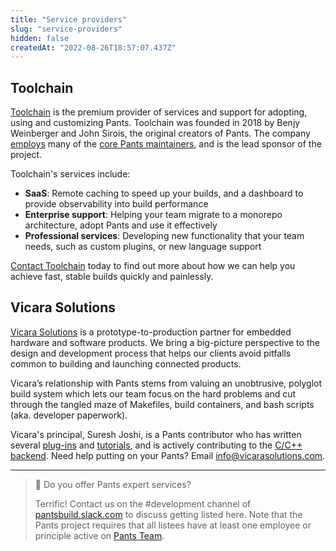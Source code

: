 ```yaml
---
title: "Service providers"
slug: "service-providers"
hidden: false
createdAt: "2022-08-26T18:57:07.437Z"
---
```

## Toolchain

[Toolchain](https://toolchain.com) is the premium provider of services and support for adopting, using and customizing Pants.  Toolchain was founded in 2018 by Benjy Weinberger and John Sirois, the original creators of Pants.  The company [employs](https://toolchain.com/about) many of the [core Pants maintainers](doc:team), and is the lead sponsor of the project.

Toolchain's services include:

- **SaaS**: Remote caching to speed up your builds, and a dashboard to provide observability into build performance
- **Enterprise support**: Helping your team migrate to a monorepo architecture, adopt Pants and use it effectively
- **Professional services**: Developing new functionality that your team needs, such as custom plugins, or new language support

[Contact Toolchain](mailto:info@toolchain.com) today to find out more about how we can help you achieve fast, stable builds quickly and painlessly.

## Vicara Solutions
[Vicara Solutions](https://vicarasolutions.com) is a prototype-to-production partner for embedded hardware and software products. We bring a big-picture perspective to the design and development process that helps our clients avoid pitfalls common to building and launching connected products.

Vicara’s relationship with Pants stems from valuing an unobtrusive, polyglot build system which lets our team focus on the hard problems and cut through the tangled maze of Makefiles, build containers, and bash scripts (aka. developer paperwork).

Vicara's principal, Suresh Joshi, is a Pants contributor who has written several [plug-ins](https://github.com/pantsbuild/pants/pulls?q=is%3Apr+author%3Asureshjoshi+is%3Aclosed) and [tutorials](https://www.pantsbuild.org/docs/media#suresh-joshi), and is actively contributing to the [C/C++ backend](https://github.com/pantsbuild/pants/pull/16424).
Need help putting on your Pants? Email [info@vicarasolutions.com](mailto:info@vicarasolutions.com).

---

> 📘 Do you offer Pants expert services?
> 
> Terrific! Contact us on the #development channel of [pantsbuild.slack.com](https://pantsbuild.slack.com) to discuss getting listed here. Note that the Pants project requires that all listees have at least one employee or principle active on [Pants Team](doc:team).

